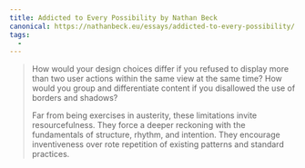 ```yaml
---
title: Addicted to Every Possibility by Nathan Beck
canonical: https://nathanbeck.eu/essays/addicted-to-every-possibility/
tags:
  -
---
```


> How would your design choices differ if you refused to display more than two user actions within the same view at the same time? How would you group and differentiate content if you disallowed the use of borders and shadows?
>
> Far from being exercises in austerity, these limitations invite resourcefulness. They force a deeper reckoning with the fundamentals of structure, rhythm, and intention. They encourage inventiveness over rote repetition of existing patterns and standard practices.
